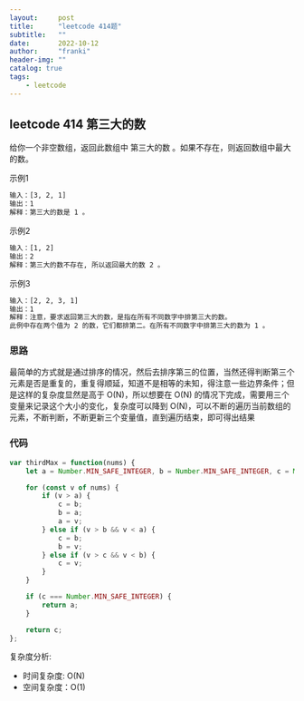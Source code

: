 ```yaml
---
layout:     post
title:      "leetcode 414题"
subtitle:   ""
date:       2022-10-12
author:     "franki"
header-img: ""
catalog: true
tags:
    - leetcode
---
```


## leetcode 414 第三大的数

给你一个非空数组，返回此数组中 第三大的数 。如果不存在，则返回数组中最大的数。

示例1

```bash
输入：[3, 2, 1]
输出：1
解释：第三大的数是 1 。
```

示例2

```bash
输入：[1, 2]
输出：2
解释：第三大的数不存在, 所以返回最大的数 2 。
```

示例3

```bash
输入：[2, 2, 3, 1]
输出：1
解释：注意，要求返回第三大的数，是指在所有不同数字中排第三大的数。
此例中存在两个值为 2 的数，它们都排第二。在所有不同数字中排第三大的数为 1 。
```

### 思路

最简单的方式就是通过排序的情况，然后去排序第三的位置，当然还得判断第三个元素是否是重复的，重复得顺延，知道不是相等的未知，得注意一些边界条件；但是这样的复杂度显然是高于 O(N)，所以想要在 O(N) 的情况下完成，需要用三个变量来记录这个大小的变化，复杂度可以降到 O(N)，可以不断的遍历当前数组的元素，不断判断，不断更新三个变量值，直到遍历结束，即可得出结果

### 代码

```js
var thirdMax = function(nums) {
    let a = Number.MIN_SAFE_INTEGER, b = Number.MIN_SAFE_INTEGER, c = Math.MIN_SAFE_INTEGER;

    for (const v of nums) {
        if (v > a) {
            c = b;
            b = a;
            a = v;
        } else if (v > b && v < a) {
            c = b;
            b = v;
        } else if (v > c && v < b) {
            c = v;
        }
    }

    if (c === Number.MIN_SAFE_INTEGER) {
        return a;
    }

    return c;
};
```

复杂度分析:

- 时间复杂度: O(N)
- 空间复杂度：O(1)
